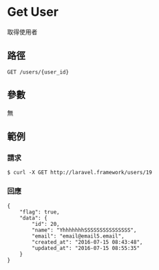 # Get User

取得使用者

## 路徑

```
GET /users/{user_id}
```

## 參數

無

## 範例

### 請求

```
$ curl -X GET http://laravel.framework/users/19
```

### 回應

```
{
    "flag": true,
    "data": {
        "id": 20,
        "name": "YhhhhhhhSSSSSSSSSSSSSSS",
        "email": "email@email5.email",
        "created_at": "2016-07-15 08:43:48",
        "updated_at": "2016-07-15 08:55:35"
    }
}
```

